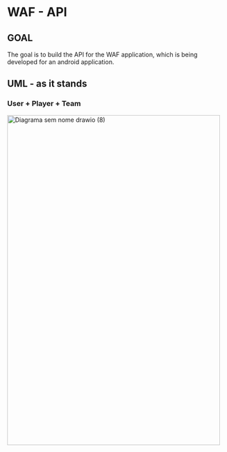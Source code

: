 # WAF - API

## GOAL

The goal is to build the API for the WAF application, which is being developed for an android application.

## UML - as it stands

### User + Player + Team
<img width="490" height="758" alt="Diagrama sem nome drawio (8)" src="https://github.com/user-attachments/assets/b5d03a5f-a3da-4a41-9ef0-e238f10c29ae" />
